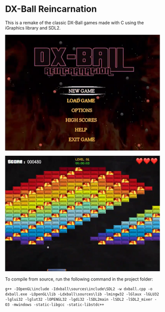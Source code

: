 # DX-Ball Reincarnation
This is a remake of the classic DX-Ball games made with C using the iGraphics library and SDL2.

![Preview of main menu](https://raw.githubusercontent.com/WJGalib/1-1_term_project_igraphics_dxball/main/preview-1.png)


![Preview of game](https://raw.githubusercontent.com/WJGalib/1-1_term_project_igraphics_dxball/main/preview-2.png)


To compile from source, run the following command in the project folder:

``` g++ -IOpenGL\include -Idxball\sources\include\SDL2 -w dxball.cpp -o dxball.exe -LOpenGL\lib -Ldxball\sources\lib -lmingw32 -lGlaux -lGLU32 -lglui32 -lglut32 -lOPENGL32 -lgdi32 -lSDL2main -lSDL2 -lSDL2_mixer -O3 -mwindows -static-libgcc -static-libstdc++ ```